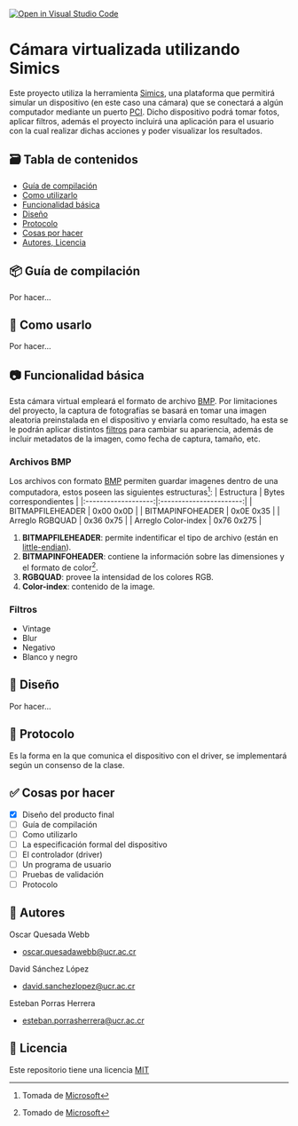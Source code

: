 [![Open in Visual Studio Code](https://classroom.github.com/assets/open-in-vscode-c66648af7eb3fe8bc4f294546bfd86ef473780cde1dea487d3c4ff354943c9ae.svg)](https://classroom.github.com/online_ide?assignment_repo_id=7705717&assignment_repo_type=AssignmentRepo)

# Cámara virtualizada utilizando Simics
Este proyecto utiliza la herramienta [Simics](https://www.intel.com/content/www/us/en/developer/articles/tool/simics-simulator.html), una plataforma que permitirá simular un dispositivo (en este caso una cámara) que se conectará a algún computador mediante un puerto [PCI](https://pcisig.com/specifications). Dicho dispositivo podrá tomar fotos, aplicar filtros, además el proyecto incluirá una aplicación para el usuario con la cual realizar dichas acciones y poder visualizar los resultados.

## 🗃️ Tabla de contenidos
- [Guía de compilación](#-guía-de-compilación)
- [Como utilizarlo](#-como-utilizarlo)
- [Funcionalidad básica](#-funcionalidad-básica)
- [Diseño](#-diseño)
- [Protocolo](#-protocolo)
- [Cosas por hacer](#-cosas-por-hacer)
- [Autores, Licencia](#-autores)

## 📦 Guía de compilación
Por hacer...
## 🚀 Como usarlo
Por hacer...
## 📷 Funcionalidad básica
Esta cámara virtual empleará el formato de archivo [BMP][1]. Por limitaciones del proyecto, la captura de fotografías se basará en tomar una imagen aleatoria preinstalada en el dispositivo y enviarla como resultado, ha esta se le podrán aplicar distintos [filtros](#filtros) para cambiar su apariencia, además de incluir metadatos de la imagen, como fecha de captura, tamaño, etc.
### Archivos BMP
Los archivos con formato [BMP][1] permiten guardar imagenes dentro de una computadora, estos poseen las siguientes estructuras[^1]:
| Estructura          | Bytes correspondientes  |
|:-------------------:|:-----------------------:|
| BITMAPFILEHEADER    | 0x00 0x0D               |
| BITMAPINFOHEADER    | 0x0E 0x35               |
| Arreglo RGBQUAD     | 0x36 0x75               |
| Arreglo Color-index | 0x76 0x275              |  
[^1]: Tomada de [Microsoft](https://docs.microsoft.com/en-us/windows/win32/gdi/bitmap-storage)


1. **BITMAPFILEHEADER**: permite indentificar el tipo de archivo (están en [little-endian](https://www.techopedia.com/definition/12892/little-endian)).
2. **BITMAPINFOHEADER**: contiene la información sobre las dimensiones y el formato de color[^3].
3. **RGBQUAD**: provee la intensidad de los colores RGB.
4. **Color-index**: contenido de la image.


[^2]: Tomado de [Fleformat](https://docs.fileformat.com/image/bmp/)
[^3]: Tomado de [Microsoft](https://docs.microsoft.com/en-us/previous-versions//dd183376(v=vs.85))
### Filtros
- Vintage
- Blur
- Negativo
- Blanco y negro
## 🎨 Diseño
Por hacer...
## 🧮 Protocolo
Es la forma en la que comunica el dispositivo con el driver, se implementará según un consenso de la clase.
## ✅ Cosas por hacer
- [X] Diseño del producto final
- [ ] Guía de compilación
- [ ] Como utilizarlo
- [ ] La especificación formal del dispositivo
- [ ] El controlador (driver)
- [ ] Un programa de usuario
- [ ] Pruebas de validación 
- [ ] Protocolo
## 👤 Autores
Oscar Quesada Webb
- oscar.quesadawebb@ucr.ac.cr


David Sánchez López
- david.sanchezlopez@ucr.ac.cr


Esteban Porras Herrera
- esteban.porrasherrera@ucr.ac.cr
## 📝 Licencia
Este repositorio tiene una licencia [MIT](LICENSE)

[1]: https://docs.microsoft.com/en-us/windows/win32/gdi/bitmaps
